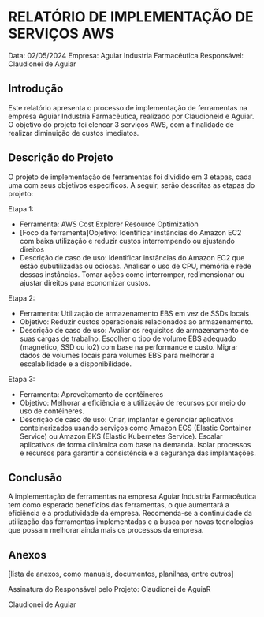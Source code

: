 # RELATÓRIO DE IMPLEMENTAÇÃO DE SERVIÇOS AWS

Data: 02/05/2024
Empresa: Aguiar Industria Farmacêutica
Responsável: Claudionei de Aguiar

## Introdução
Este relatório apresenta o processo de implementação de ferramentas na empresa Aguiar Industria Farmacêutica, realizado por Claudioneid e Aguiar. O objetivo do projeto foi elencar 3 serviços AWS, com a finalidade de realizar diminuição de custos imediatos.

## Descrição do Projeto
O projeto de implementação de ferramentas foi dividido em 3 etapas, cada uma com seus objetivos específicos. A seguir, serão descritas as etapas do projeto:

Etapa 1: 
- Ferramenta: AWS Cost Explorer Resource Optimization
- [Foco da ferramenta]Objetivo: Identificar instâncias do Amazon EC2 com baixa utilização e reduzir custos interrompendo ou ajustando direitos
- Descrição de caso de uso:
    Identificar instâncias do Amazon EC2 que estão subutilizadas ou ociosas.
    Analisar o uso de CPU, memória e rede dessas instâncias.
    Tomar ações como interromper, redimensionar ou ajustar direitos para economizar custos.

Etapa 2: 
- Ferramenta: Utilização de armazenamento EBS em vez de SSDs locais
- Objetivo: Reduzir custos operacionais relacionados ao armazenamento.
- Descrição de caso de uso:
    Avaliar os requisitos de armazenamento de suas cargas de trabalho.
    Escolher o tipo de volume EBS adequado (magnético, SSD ou io2) com base na performance e custo.
    Migrar dados de volumes locais para volumes EBS para melhorar a escalabilidade e a disponibilidade.


Etapa 3: 
- Ferramenta: Aproveitamento de contêineres
- Objetivo: Melhorar a eficiência e a utilização de recursos por meio do uso de contêineres.
- Descrição de caso de uso:
    Criar, implantar e gerenciar aplicativos conteinerizados usando serviços como Amazon ECS (Elastic Container Service) ou Amazon EKS (Elastic Kubernetes Service).
    Escalar aplicativos de forma dinâmica com base na demanda.
    Isolar processos e recursos para garantir a consistência e a segurança das implantações.



## Conclusão
A implementação de ferramentas na empresa  Aguiar Industria Farmacêutica tem como esperado benefícios das ferramentas, o que aumentará a eficiência e a produtividade da empresa. Recomenda-se a continuidade da utilização das ferramentas implementadas e a busca por novas tecnologias que possam melhorar ainda mais os processos da empresa.

## Anexos

[lista de anexos, como manuais, documentos, planilhas, entre outros]

Assinatura do Responsável pelo Projeto: Claudionei de AguiaR

Claudionei de Aguiar